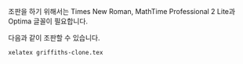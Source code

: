 조판을 하기 위해서는 Times New Roman, MathTime Professional 2 Lite과 Optima
글꼴이 필요합니다.

다음과 같이 조판할 수 있습니다.
```
xelatex griffiths-clone.tex
```
